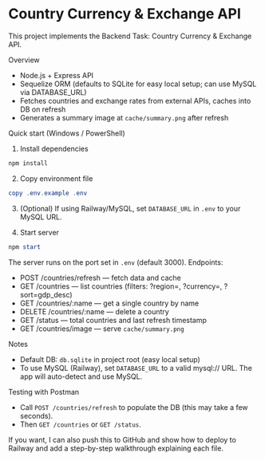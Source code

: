 # Country Currency & Exchange API

This project implements the Backend Task: Country Currency & Exchange API.

Overview
- Node.js + Express API
- Sequelize ORM (defaults to SQLite for easy local setup; can use MySQL via DATABASE_URL)
- Fetches countries and exchange rates from external APIs, caches into DB on refresh
- Generates a summary image at `cache/summary.png` after refresh

Quick start (Windows / PowerShell)

1. Install dependencies

```powershell
npm install
```

2. Copy environment file

```powershell
copy .env.example .env
```

3. (Optional) If using Railway/MySQL, set `DATABASE_URL` in `.env` to your MySQL URL.

4. Start server

```powershell
npm start
```

The server runs on the port set in `.env` (default 3000). Endpoints:

- POST /countries/refresh — fetch data and cache
- GET  /countries — list countries (filters: ?region=, ?currency=, ?sort=gdp_desc)
- GET  /countries/:name — get a single country by name
- DELETE /countries/:name — delete a country
- GET /status — total countries and last refresh timestamp
- GET /countries/image — serve `cache/summary.png`

Notes
- Default DB: `db.sqlite` in project root (easy local setup)
- To use MySQL (Railway), set `DATABASE_URL` to a valid mysql:// URL. The app will auto-detect and use MySQL.

Testing with Postman
- Call `POST /countries/refresh` to populate the DB (this may take a few seconds).
- Then `GET /countries` or `GET /status`.

If you want, I can also push this to GitHub and show how to deploy to Railway and add a step-by-step walkthrough explaining each file.

